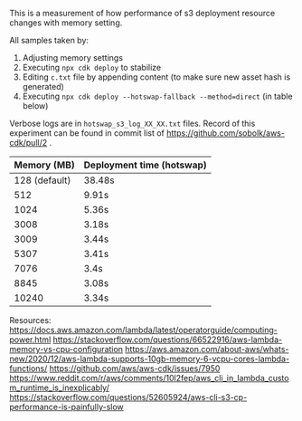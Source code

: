 This is a measurement of how performance of s3 deployment resource changes with memory setting.

All samples taken by:
1. Adjusting memory settings
2. Executing `npx cdk deploy` to stabilize
3. Editing `c.txt` file by appending content (to make sure new asset hash is generated)
4. Executing `npx cdk deploy --hotswap-fallback --method=direct` (in table below)

Verbose logs are in `hotswap_s3_log_XX_XX.txt` files.
Record of this experiment can be found in commit list of https://github.com/sobolk/aws-cdk/pull/2 .

| Memory  (MB)  | Deployment time (hotswap) |
|---------------|---------------------------|
| 128 (default) | 38.48s                    |
| 512           | 9.91s                     |
| 1024          | 5.36s                     |
| 3008          | 3.18s                     |
| 3009          | 3.44s                     |
| 5307          | 3.41s                     |
| 7076          | 3.4s                      |
| 8845          | 3.08s                     |
| 10240         | 3.34s                     |


Resources:
https://docs.aws.amazon.com/lambda/latest/operatorguide/computing-power.html
https://stackoverflow.com/questions/66522916/aws-lambda-memory-vs-cpu-configuration
https://aws.amazon.com/about-aws/whats-new/2020/12/aws-lambda-supports-10gb-memory-6-vcpu-cores-lambda-functions/
https://github.com/aws/aws-cdk/issues/7950
https://www.reddit.com/r/aws/comments/10l2fep/aws_cli_in_lambda_custom_runtime_is_inexplicably/
https://stackoverflow.com/questions/52605924/aws-cli-s3-cp-performance-is-painfully-slow
